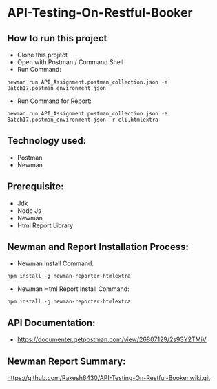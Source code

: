 # API-Testing-On-Restful-Booker

## How to run this project
- Clone this project
- Open with Postman / Command Shell
- Run Command:  
```console 
newman run API_Assignment.postman_collection.json -e Batch17.postman_environment.json 
```
- Run Command for Report: 
```console 
newman run API_Assignment.postman_collection.json -e Batch17.postman_environment.json -r cli,htmlextra
```
## Technology used:
- Postman
- Newman

## Prerequisite:
- Jdk
- Node Js
- Newman
- Html Report Library

## Newman and Report Installation Process:
- Newman Install Command:
```console
npm install -g newman-reporter-htmlextra
```
- Newman Html Report Install Command:
```console
npm install -g newman-reporter-htmlextra
```
## API Documentation:
- https://documenter.getpostman.com/view/26807129/2s93Y2TMiV

## Newman Report Summary:
https://github.com/Rakesh6430/API-Testing-On-Restful-Booker.wiki.git
